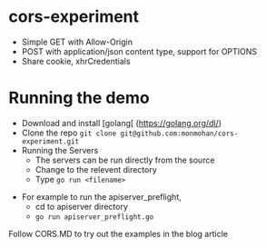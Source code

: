 # cors-experiment
* Simple GET with Allow-Origin
* POST with application/json content type, support for OPTIONS
* Share cookie, xhrCredentials

# Running the demo
* Download and install [golang[ (https://golang.org/dl/)
* Clone the repo
    `git clone git@github.com:monmohan/cors-experiment.git`
* Running the Servers
    + The servers can be run directly from the source
    + Change to the relevent directory
    + Type `go run <filename>`
- For example to run the apiserver_preflight, 
    + cd to apiserver directory
    + `go run apiserver_preflight.go`

Follow CORS.MD to try out the examples in the blog article
